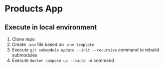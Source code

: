 # Products App

## Execute in local environment

1. Clone repo
2. Create `.env` file based on `.env.template`
3. Execute `git submodule update --init --recursive` command to rebuild submodules
4. Execute `docker compose up --build -d` command
